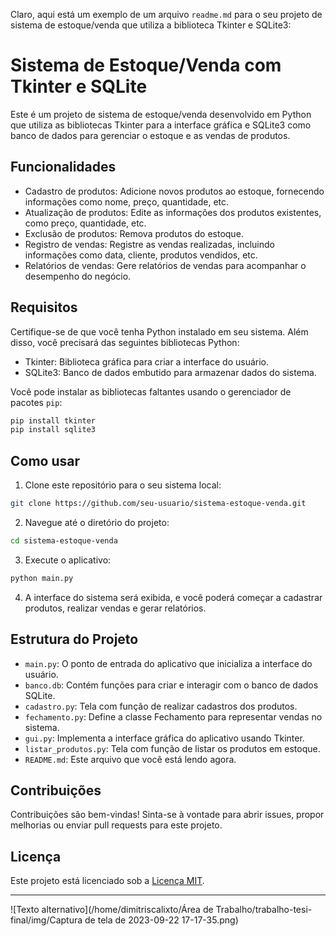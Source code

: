 Claro, aqui está um exemplo de um arquivo `readme.md` para o seu projeto de sistema de estoque/venda que utiliza a biblioteca Tkinter e SQLite3:

# Sistema de Estoque/Venda com Tkinter e SQLite

Este é um projeto de sistema de estoque/venda desenvolvido em Python que utiliza as bibliotecas Tkinter para a interface gráfica e SQLite3 como banco de dados para gerenciar o estoque e as vendas de produtos.

## Funcionalidades

- Cadastro de produtos: Adicione novos produtos ao estoque, fornecendo informações como nome, preço, quantidade, etc.
- Atualização de produtos: Edite as informações dos produtos existentes, como preço, quantidade, etc.
- Exclusão de produtos: Remova produtos do estoque.
- Registro de vendas: Registre as vendas realizadas, incluindo informações como data, cliente, produtos vendidos, etc.
- Relatórios de vendas: Gere relatórios de vendas para acompanhar o desempenho do negócio.

## Requisitos

Certifique-se de que você tenha Python instalado em seu sistema. Além disso, você precisará das seguintes bibliotecas Python:

- Tkinter: Biblioteca gráfica para criar a interface do usuário.
- SQLite3: Banco de dados embutido para armazenar dados do sistema.

Você pode instalar as bibliotecas faltantes usando o gerenciador de pacotes `pip`:

```bash
pip install tkinter
pip install sqlite3
```

## Como usar

1. Clone este repositório para o seu sistema local:

```bash
git clone https://github.com/seu-usuario/sistema-estoque-venda.git
```

2. Navegue até o diretório do projeto:

```bash
cd sistema-estoque-venda
```

3. Execute o aplicativo:

```bash
python main.py
```

4. A interface do sistema será exibida, e você poderá começar a cadastrar produtos, realizar vendas e gerar relatórios.

## Estrutura do Projeto

- `main.py`: O ponto de entrada do aplicativo que inicializa a interface do usuário.
- `banco.db`: Contém funções para criar e interagir com o banco de dados SQLite.
- `cadastro.py`: Tela com função de realizar cadastros dos produtos.
- `fechamento.py`: Define a classe Fechamento para representar vendas no sistema.
- `gui.py`: Implementa a interface gráfica do aplicativo usando Tkinter.
- `listar_produtos.py`: Tela com função de listar os produtos em estoque.
- `README.md`: Este arquivo que você está lendo agora.

## Contribuições

Contribuições são bem-vindas! Sinta-se à vontade para abrir issues, propor melhorias ou enviar pull requests para este projeto.

## Licença

Este projeto está licenciado sob a [Licença MIT](LICENSE).

---
![Texto alternativo](/home/dimitriscalixto/Área de Trabalho/trabalho-tesi-final/img/Captura de tela de 2023-09-22 17-17-35.png)
